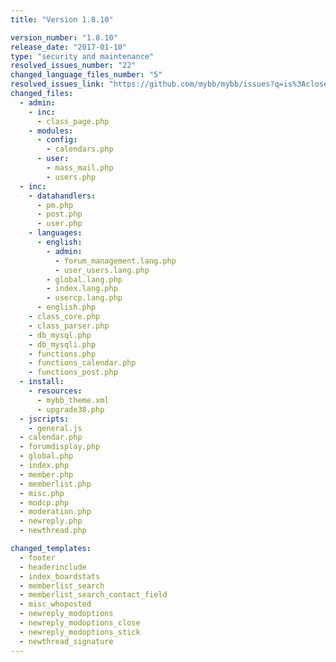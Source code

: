 ```yaml
---
title: "Version 1.8.10"

version_number: "1.8.10"
release_date: "2017-01-10"
type: "security and maintenance"
resolved_issues_number: "22"
changed_language_files_number: "5"
resolved_issues_link: "https://github.com/mybb/mybb/issues?q=is%3Aclosed+milestone%3A1.8.10"
changed_files:
  - admin:
    - inc:
      - class_page.php
    - modules:
      - config:
        - calendars.php
      - user:
        - mass_mail.php
        - users.php
  - inc:
    - datahandlers:
      - pm.php
      - post.php
      - user.php
    - languages:
      - english:
        - admin:
          - forum_management.lang.php
          - user_users.lang.php
        - global.lang.php
        - index.lang.php
        - usercp.lang.php
      - english.php
    - class_core.php
    - class_parser.php
    - db_mysql.php
    - db_mysqli.php
    - functions.php
    - functions_calendar.php
    - functions_post.php
  - install:
    - resources:
      - mybb_theme.xml
      - upgrade38.php
  - jscripts:
    - general.js
  - calendar.php
  - forumdisplay.php
  - global.php
  - index.php
  - member.php
  - memberlist.php
  - misc.php
  - modcp.php
  - moderation.php
  - newreply.php
  - newthread.php

changed_templates:
  - footer
  - headerinclude
  - index_boardstats
  - memberlist_search
  - memberlist_search_contact_field
  - misc_whoposted
  - newreply_modoptions
  - newreply_modoptions_close
  - newreply_modoptions_stick
  - newthread_signature
---
```

